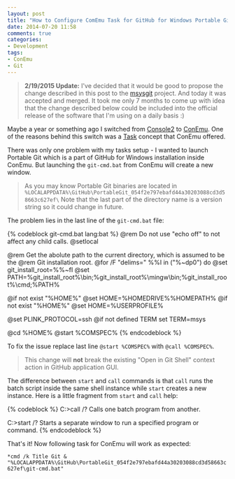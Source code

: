 ```yaml
---
layout: post
title: "How to Configure ComEmu Task for GitHub for Windows Portable Git"
date: 2014-07-20 11:58
comments: true
categories:
- Development
tags:
- ConEmu
- Git
---
```


> **2/19/2015 Update:** I've decided that it would be good to propose the change described in this post to the [msysgit](https://github.com/msysgit/msysgit) project. And today it was accepted and merged. 
> It took me only 7 months to come up with idea that the change described below could be included into the official release of the software that I'm using on a daily basis :)

Maybe a year or something ago I switched from [Console2](http://sourceforge.net/projects/console/files/) to [ConEmu](http://code.google.com/p/conemu-maximus5/). One of the reasons behind this switch was a [Task](http://code.google.com/p/conemu-maximus5/wiki/SettingsTasks) concept that ConEmu offered. 

There was only one problem with my tasks setup - I wanted to launch Portable Git which is a part of GitHub for Windows installation inside ConEmu. But launching the `git-cmd.bat` from ConEmu will create a new  window.

> As you may know Portable Git binaries are located in  `%LOCALAPPDATA%\GitHub\PortableGit_054f2e797ebafd44a30203088cd3d58663c627ef\`
> Note that the last part of the directory name is a version string so it could change in future.

The problem lies in the last line of the `git-cmd.bat` file:

{% codeblock git-cmd.bat lang:bat %}
@rem Do not use "echo off" to not affect any child calls.
@setlocal

@rem Get the abolute path to the current directory, which is assumed to be the
@rem Git installation root.
@for /F "delims=" %%I in ("%~dp0") do @set git_install_root=%%~fI
@set PATH=%git_install_root%\bin;%git_install_root%\mingw\bin;%git_install_root%\cmd;%PATH%

@if not exist "%HOME%" @set HOME=%HOMEDRIVE%%HOMEPATH%
@if not exist "%HOME%" @set HOME=%USERPROFILE%

@set PLINK_PROTOCOL=ssh
@if not defined TERM set TERM=msys

@cd %HOME%
@start %COMSPEC%
{% endcodeblock %}

To fix the issue replace last line `@start %COMSPEC%` with `@call %COMSPEC%`.

> This change will **not** break the existing "Open in Git Shell" context action in GitHub application GUI.

The difference between `start` and `call` commands is that `call` runs the batch script inside the same shell instance while `start` creates a new instance. Here is a little fragment from `start` and `call` help:

{% codeblock %}
C:\>call /?
Calls one batch program from another.

C:\>start /?
Starts a separate window to run a specified program or command.
{% endcodeblock %}

That's it! Now following task for ConEmu will work as expected:

`*cmd /k Title Git & "%LOCALAPPDATA%\GitHub\PortableGit_054f2e797ebafd44a30203088cd3d58663c627ef\git-cmd.bat"`